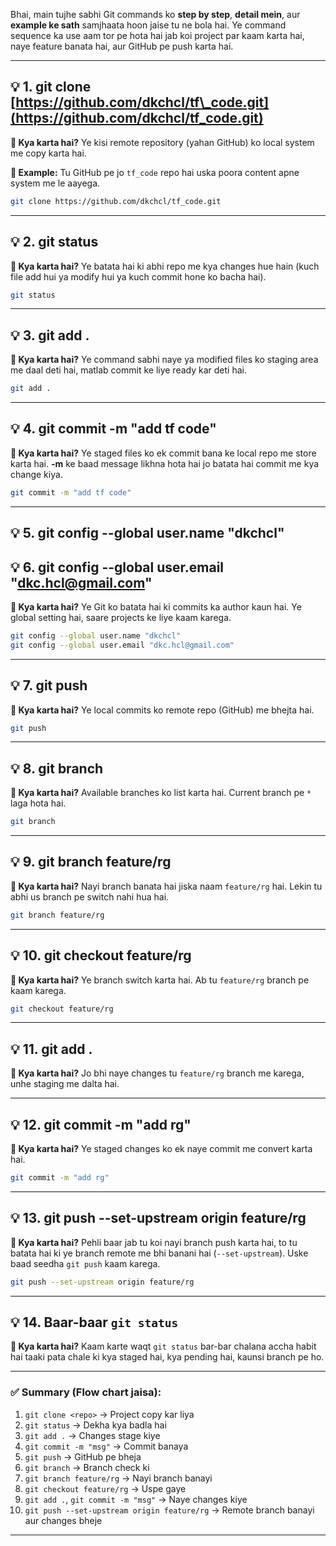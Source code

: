 



Bhai, main tujhe sabhi Git commands ko **step by step**, **detail mein**, aur **example ke sath** samjhaata hoon jaise tu ne bola hai. Ye command sequence ka use aam tor pe hota hai jab koi project par kaam karta hai, naye feature banata hai, aur GitHub pe push karta hai.

---

## 💡 **1. git clone [https://github.com/dkchcl/tf\_code.git](https://github.com/dkchcl/tf_code.git)**

**📌 Kya karta hai?**
Ye kisi remote repository (yahan GitHub) ko local system me copy karta hai.

**🧠 Example:**
Tu GitHub pe jo `tf_code` repo hai uska poora content apne system me le aayega.

```bash
git clone https://github.com/dkchcl/tf_code.git
```

---

## 💡 **2. git status**

**📌 Kya karta hai?**
Ye batata hai ki abhi repo me kya changes hue hain (kuch file add hui ya modify hui ya kuch commit hone ko bacha hai).

```bash
git status
```

---

## 💡 **3. git add .**

**📌 Kya karta hai?**
Ye command sabhi naye ya modified files ko staging area me daal deti hai, matlab commit ke liye ready kar deti hai.

```bash
git add .
```

---

## 💡 **4. git commit -m "add tf code"**

**📌 Kya karta hai?**
Ye staged files ko ek commit bana ke local repo me store karta hai.
**-m** ke baad message likhna hota hai jo batata hai commit me kya change kiya.

```bash
git commit -m "add tf code"
```

---

## 💡 **5. git config --global user.name "dkchcl"**

## 💡 **6. git config --global user.email "[dkc.hcl@gmail.com](mailto:dkc.hcl@gmail.com)"**

**📌 Kya karta hai?**
Ye Git ko batata hai ki commits ka author kaun hai. Ye global setting hai, saare projects ke liye kaam karega.

```bash
git config --global user.name "dkchcl"
git config --global user.email "dkc.hcl@gmail.com"
```

---

## 💡 **7. git push**

**📌 Kya karta hai?**
Ye local commits ko remote repo (GitHub) me bhejta hai.

```bash
git push
```

---

## 💡 **8. git branch**

**📌 Kya karta hai?**
Available branches ko list karta hai. Current branch pe `*` laga hota hai.

```bash
git branch
```

---

## 💡 **9. git branch feature/rg**

**📌 Kya karta hai?**
Nayi branch banata hai jiska naam `feature/rg` hai. Lekin tu abhi us branch pe switch nahi hua hai.

```bash
git branch feature/rg
```

---

## 💡 **10. git checkout feature/rg**

**📌 Kya karta hai?**
Ye branch switch karta hai. Ab tu `feature/rg` branch pe kaam karega.

```bash
git checkout feature/rg
```

---

## 💡 **11. git add .**

**📌 Kya karta hai?**
Jo bhi naye changes tu `feature/rg` branch me karega, unhe staging me dalta hai.

---

## 💡 **12. git commit -m "add rg"**

**📌 Kya karta hai?**
Ye staged changes ko ek naye commit me convert karta hai.

```bash
git commit -m "add rg"
```

---

## 💡 **13. git push --set-upstream origin feature/rg**

**📌 Kya karta hai?**
Pehli baar jab tu koi nayi branch push karta hai, to tu batata hai ki ye branch remote me bhi banani hai (`--set-upstream`). Uske baad seedha `git push` kaam karega.

```bash
git push --set-upstream origin feature/rg
```

---

## 💡 **14. Baar-baar `git status`**

**📌 Kya karta hai?**
Kaam karte waqt `git status` bar-bar chalana accha habit hai taaki pata chale ki kya staged hai, kya pending hai, kaunsi branch pe ho.

---

### ✅ **Summary (Flow chart jaisa):**

1. `git clone <repo>` → Project copy kar liya
2. `git status` → Dekha kya badla hai
3. `git add .` → Changes stage kiye
4. `git commit -m "msg"` → Commit banaya
5. `git push` → GitHub pe bheja
6. `git branch` → Branch check ki
7. `git branch feature/rg` → Nayi branch banayi
8. `git checkout feature/rg` → Uspe gaye
9. `git add .`, `git commit -m "msg"` → Naye changes kiye
10. `git push --set-upstream origin feature/rg` → Remote branch banayi aur changes bheje

---


